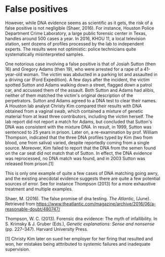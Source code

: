False positives
================

However, while DNA evidence seems as scientific as it gets, the risk of a false positive is not negligible (Shaer, 2016). For instance, Houston Police Department Crime Laboratory, a large public forensic center in Texas, handles around 500 cases a year. In 2016, KHOU 11, a local television station, sent dozens of profiles processed by the lab to independent experts. The results were not optimistic: police technicians quite systematically misinterpreted samples.

One notorious case involving a false positive is that of Josiah Sutton (then 16) and Gregory Adams (then 19), who were arrested for a rape of a 41-year-old woman. The victim was abducted in a parking lot and assaulted in a driving car (Ford Expedition). A few days after the incident, the victim spotted Sutton and Adams walking down a street, flagged down a patrol car, and accussed them of the assault. Both Sutton and Adams had alibis, neither of them matched the victim's original description of the perpetrators. Sutton and Adams agreed to a DNA test to clear their names. A Houston lab analyst Christy Kim compared their results with DNA obtained from a vaginal swab, which contained a mixture of genetic material from at least three contributors, including the victim herself. The lab report did not report a match for Adams, but concluded that Sutton's DNA was consistent with the mixture DNA. In result, in 1999, Sutton was sentenced to 25 years in prison. Later on, a re-examination by prof. William Thompson, indicated that the three DNA profiles typed by Kim (two from blood, one from saliva) varied, despite reportedly coming from a single source. Moreover, Kim failed to report that the DNA from the semen found on the car seat did not match that of Sutton. In effect, the DNA evidence was reprocessed, no DNA match was found, and in 2003 Sutton was released from prison.[1]

This is only one example of quite a few cases of DNA matching going awry, and the existing anecdotal evidence suggests there are quite a few potential sources of error. See for instance Thompson (2013) for a more exhaustive treatment and multiple examples.

Shaer, M. (2016). The false promise of dna testing. *The Atlantic*, (June). Retrieved from <https://www.theatlantic.com/magazine/archive/2016/06/a-reasonable-doubt/480747/>

Thompson, W. C. (2013). Forensic dna evidence: The myth of infallibility. In S. Krimsky & J. Gruber (Eds.), *Genetic explanations: Sense and nonsense* (pp. 227–347). Harvard University Press.

[1] Christy Kim later on sued her employer for her firing that resulted and won, her mistakes being atttributed to systemic failures and inadequate supervision.
